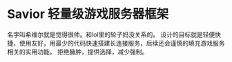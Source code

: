 Savior 轻量级游戏服务器框架
===========================
名字叫希维尔就是觉得很帅。和lol里的轮子妈没关系的。
设计的目标就是轻便快捷，使用友好，用最少的代码快速搭建长连接服务，后续还会谨慎的填充游戏服务相关的实用功能。
拒绝臃肿，提供选择，减少强制。

